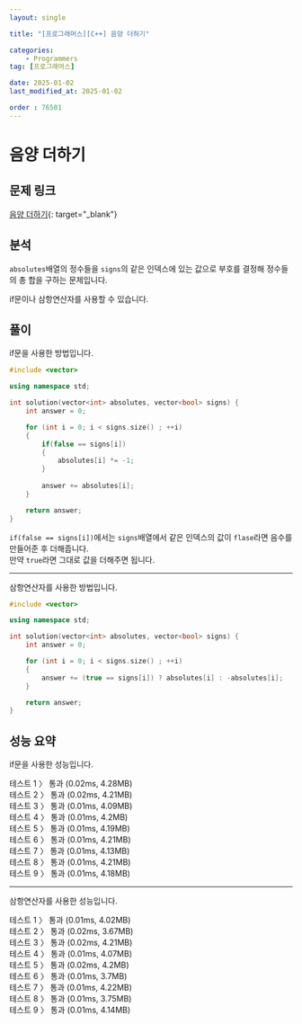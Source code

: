 ```yaml
---
layout: single

title: "[프로그래머스][C++] 음양 더하기"

categories:
    - Programmers
tag: [프로그래머스]

date: 2025-01-02
last_modified_at: 2025-01-02

order : 76501
---
```


# 음양 더하기

## 문제 링크

[음양 더하기](https://school.programmers.co.kr/learn/courses/30/lessons/76501){: target="_blank"}

## 분석

`absolutes`배열의 정수들을 `signs`의 같은 인덱스에 있는 값으로 부호를 결정해 정수들의 총 합을 구하는 문제입니다.

if문이나 삼항연산자를 사용할 수 있습니다.

## 풀이

if문을 사용한 방법입니다.

```cpp
#include <vector>

using namespace std;

int solution(vector<int> absolutes, vector<bool> signs) {
    int answer = 0;

    for (int i = 0; i < signs.size() ; ++i)
    {
        if(false == signs[i])
        {
            absolutes[i] *= -1;
        }
        
        answer += absolutes[i];
    }

    return answer;
}
```

`if(false == signs[i])`에서는 `signs`배열에서 같은 인덱스의 값이 `flase`라면 음수를 만들어준 후 더해줍니다.  
만약 `true`라면 그대로 값을 더해주면 됩니다.

---

삼항연산자를 사용한 방법입니다.

```cpp
#include <vector>

using namespace std;

int solution(vector<int> absolutes, vector<bool> signs) {
    int answer = 0;

    for (int i = 0; i < signs.size() ; ++i)
    {   
        answer += (true == signs[i]) ? absolutes[i] : -absolutes[i];
    }

    return answer;
}
```

## 성능 요약

if문을 사용한 성능입니다.

테스트 1 〉	통과 (0.02ms, 4.28MB)  
테스트 2 〉	통과 (0.02ms, 4.21MB)  
테스트 3 〉	통과 (0.01ms, 4.09MB)  
테스트 4 〉	통과 (0.01ms, 4.2MB)  
테스트 5 〉	통과 (0.01ms, 4.19MB)  
테스트 6 〉	통과 (0.01ms, 4.21MB)  
테스트 7 〉	통과 (0.01ms, 4.13MB)  
테스트 8 〉	통과 (0.01ms, 4.21MB)  
테스트 9 〉	통과 (0.01ms, 4.18MB)

---

삼항연산자를 사용한 성능입니다.

테스트 1 〉	통과 (0.01ms, 4.02MB)  
테스트 2 〉	통과 (0.02ms, 3.67MB)  
테스트 3 〉	통과 (0.02ms, 4.21MB)  
테스트 4 〉	통과 (0.01ms, 4.07MB)  
테스트 5 〉	통과 (0.02ms, 4.2MB)  
테스트 6 〉	통과 (0.01ms, 3.7MB)  
테스트 7 〉	통과 (0.01ms, 4.22MB)  
테스트 8 〉	통과 (0.01ms, 3.75MB)  
테스트 9 〉	통과 (0.01ms, 4.14MB)